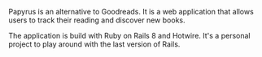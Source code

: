 Papyrus is an alternative to Goodreads. It is a web application that allows users to track their reading and discover new books.

The application is build with Ruby on Rails 8 and Hotwire. It's a personal project to play around with the last version of Rails.
